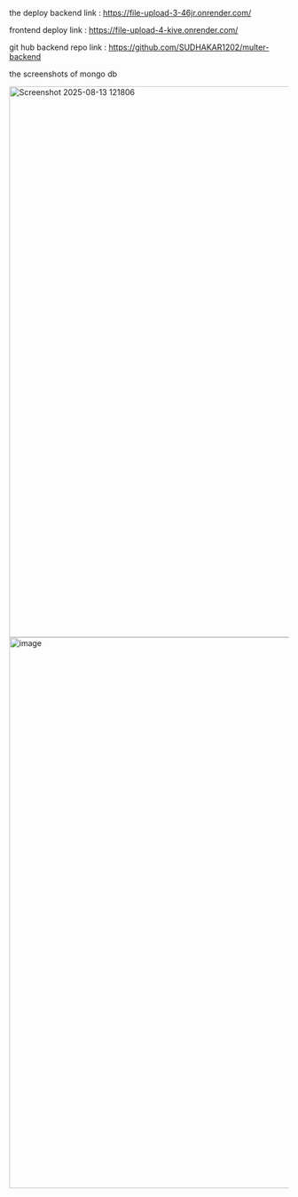 the deploy backend link : https://file-upload-3-46jr.onrender.com/

frontend deploy link : https://file-upload-4-kive.onrender.com/

git hub backend repo link : https://github.com/SUDHAKAR1202/multer-backend

the screenshots of mongo db


<img width="1915" height="992" alt="Screenshot 2025-08-13 121806" src="https://github.com/user-attachments/assets/8211b48d-a10c-44da-8be6-e2aae36b7136" />
<img width="1915" height="992" alt="image" src="https://github.com/user-attachments/assets/9cf5114f-a287-4c8b-9a20-22e4960c7a2d" />
